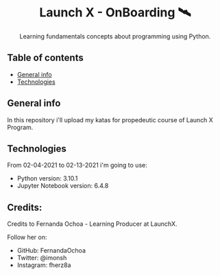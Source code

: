 <h1 align="center"> Launch X - OnBoarding 🛰️ </h1>

<p align="center">
    Learning fundamentals concepts about programming using Python.
</p>

## Table of contents

- [General info](#general-info)
- [Technologies](#technologies)

## General info

In this repository i'll upload my katas for propedeutic course of Launch X Program.

## Technologies

From 02-04-2021 to 02-13-2021 i'm going to use:

- Python version: 3.10.1
- Jupyter Notebook version: 6.4.8

## Credits:

Credits to Fernanda Ochoa - Learning Producer at LaunchX.

Follow her on:

- GitHub: FernandaOchoa
- Twitter: @imonsh
- Instagram: fherz8a

